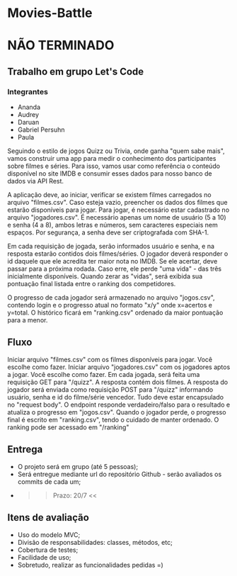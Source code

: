 # Movies-Battle

# NÃO TERMINADO 

## Trabalho em grupo Let's Code

### Integrantes

 - Ananda
 - Audrey
 - Daruan
 - Gabriel Persuhn
 - Paula

Seguindo o estilo de jogos Quizz ou Trivia, onde ganha "quem sabe mais", vamos construir uma app para medir o conhecimento dos participantes sobre filmes e séries. Para isso, vamos usar como referência o conteúdo disponível no site IMDB e consumir esses dados para nosso banco de dados via API Rest.

A aplicação deve, ao iniciar, verificar se existem filmes carregados no arquivo "filmes.csv". Caso esteja vazio, preencher os dados dos filmes que estarão disponíveis para jogar. Para jogar, é necessário estar cadastrado no arquivo "jogadores.csv". É necessário apenas um nome de usuário (5 a 10) e senha (4 a 8), ambos letras e números, sem caracteres especiais nem espaços. Por segurança, a senha deve ser criptografada com SHA-1.

Em cada requisição de jogada, serão informados usuário e senha, e na resposta estarão contidos dois filmes/séries. O jogador deverá responder o id daquele que ele acredita ter maior nota no IMDB. Se ele acertar, deve passar para a próxima rodada. Caso erre, ele perde "uma vida" - das três inicialmente disponíveis. Quando zerar as "vidas", será exibida sua pontuação final listada entre o ranking dos competidores.

O progresso de cada jogador será armazenado no arquivo "jogos.csv", contendo login e o progresso atual no formato "x/y" onde x=acertos e y=total. O histórico ficará em "ranking.csv" ordenado da maior pontuação para a menor.

## Fluxo
Iniciar arquivo "filmes.csv" com os filmes disponíveis para jogar. Você escolhe como fazer.
Iniciar arquivo "jogadores.csv" com os jogadores aptos a jogar. Você escolhe como fazer.
Em cada jogada, será feita uma requisição GET para "/quizz". A resposta contém dois filmes.
A resposta do jogador será enviada como requisição POST para "/quizz" informando usuário, senha e id do filme/série vencedor. Tudo deve estar encapsulado no "request body". O endpoint responde verdadeiro/falso para o resultado e atualiza o progresso em "jogos.csv".
Quando o jogador perde, o progresso final é escrito em "ranking.csv", tendo o cuidado de manter ordenado. O ranking pode ser acessado em "/ranking"
## Entrega
 - O projeto será em grupo (até 5 pessoas);
 - Será entregue mediante url do repositório Github - serão avaliados os commits de cada um;
 - >> Prazo: 20/7 <<
## Itens de avaliação
 - Uso do modelo MVC;
 - Divisão de responsabilidades: classes, métodos, etc;
 - Cobertura de testes;
 - Facilidade de uso;
 - Sobretudo, realizar as funcionalidades pedidas =) 
